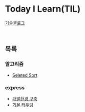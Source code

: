 # Today I Learn(TIL)
[기술블로그](https://nspark.tistory.com/)

<br>

## 목록
### 알고리즘
* [Seleted Sort](https://github.com/PARKNAMSU/TIL/blob/main/%EC%95%8C%EA%B3%A0%EB%A6%AC%EC%A6%98/selection_sort.md)

### express
* [개발환경 구축](https://github.com/PARKNAMSU/TIL/blob/main/express/express_setting.md)
* [기본 라우팅](https://github.com/PARKNAMSU/TIL/blob/main/express/express_routing.md)
